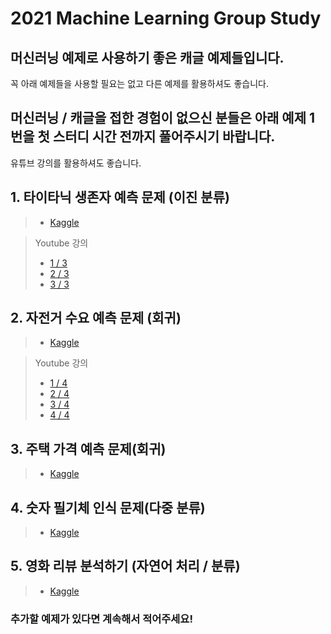 # 2021 Machine Learning Group Study

## 머신러닝 예제로 사용하기 좋은 캐글 예제들입니다.   
꼭 아래 예제들을 사용할 필요는 없고 다른 예제를 활용하셔도 좋습니다.

## 머신러닝 / 캐글을 접한 경험이 없으신 분들은 아래 예제 1번을 첫 스터디 시간 전까지 풀어주시기 바랍니다.   
유튜브 강의를 활용하셔도 좋습니다.

## 1. 타이타닉 생존자 예측 문제 (이진 분류)
>  - [Kaggle](https://www.kaggle.com/c/titanic)

> Youtube 강의
>  - [1 / 3](https://www.youtube.com/watch?v=aqp_9HV58Ls)
>  - [2 / 3](https://www.youtube.com/watch?v=nXFXAxfdIls)
>  - [3 / 3](https://www.youtube.com/watch?v=FAP7JOECfEE)

## 2. 자전거 수요 예측 문제 (회귀)
> -  [Kaggle](https://www.kaggle.com/c/bike-sharing-demand)

> Youtube 강의
>  - [1 / 4](https://www.youtube.com/watch?v=Q_MbN-vu_2w)
>  - [2 / 4](https://www.youtube.com/watch?v=95fCw-n5uWM)
>  - [3 / 4](https://www.youtube.com/watch?v=g7EwIFXJntc)
>  - [4 / 4](https://www.youtube.com/watch?v=woSEc5d_skE)

## 3. 주택 가격 예측 문제(회귀)
>  - [Kaggle](https://www.kaggle.com/c/house-prices-advanced-regression-techniques)

## 4. 숫자 필기체 인식 문제(다중 분류)
>  - [Kaggle](https://www.kaggle.com/c/digit-recognizer)

## 5. 영화 리뷰 분석하기 (자연어 처리 / 분류)
>  - [Kaggle](https://www.kaggle.com/c/word2vec-nlp-tutorial)

### 추가할 예제가 있다면 계속해서 적어주세요!
